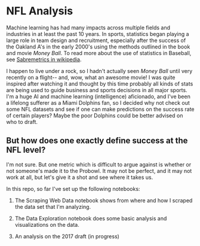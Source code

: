 # NFL Analysis

Machine learning has had many impacts across multiple fields and industries in at least the past 10 years. In sports, statistics began playing a large role in team design and recruitment, especially after the success of the Oakland A's in the early 2000's using the methods outlined in the book and movie *Money Ball*. To read more about the use of statistics in Baseball, see [Sabremetrics in wikipedia](https://en.wikipedia.org/wiki/Sabermetrics).

I happen to live under a rock, so I hadn't actually seen *Money Ball* until very recently on a flight-- and, wow, what an awesome movie! I was quite inspired after watching it and thought by this time probably all kinds of stats are being used to guide business and sports decisions in all major sports. I'm a huge AI and machine learning (intelligence) aficionado, and I've been a lifelong sufferer as a Miami Dolphins fan, so I decided why not check out some NFL datasets and see if one can make predictions on the success rate of certain players? Maybe the poor Dolphins could be better advised on who to draft.

## But how does one exactly define success at the NFL level?

I'm not sure. But one metric which is difficult to argue against is whether or not someone's made it to the Probowl. It may not be perfect, and it may not work at all, but let's give it a shot and see where it takes us.

In this repo, so far I've set up the following notebooks:

1. The Scraping Web Data notebook shows from where and how I scraped the data set that I'm analyzing.

2. The Data Exploration notebook does some basic analysis and visualizations on the data.

3. An analysis on the 2017 draft (in progress)
